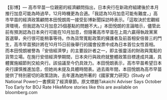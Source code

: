 【彭博】— 高市早苗一位親密的經濟顧問指出，日本央行在新政府組建後於本月推行加息可能為時過早，12月時機更為合適。「我認為10月加息可能有難度，」高市早苗的經濟政策顧問本田悅朗周一接受彭博新聞採訪時表示。「這取決於宏觀經濟環境，但我認為12月加息25個基點的問題不大。」本田悅朗的言論暗示，儘管此前有預測認為日本央行可能在10月加息，但隨著高市早苗在上周六贏得執政黨黨首選舉，央行很可能稍事等待。作為貨幣寬鬆政策的擁護者及前首相安倍晉三的門生，高市早苗預計將在10月15日前後舉行的國會投票中成為日本首位女性首相。而本田悅朗被譽為「安倍經濟學」的主要設計者之一，即主張靈活的財政與寬鬆的貨幣立場。在施行安倍經濟學期間，日本央行與政府就整體政策目標達成共識，具體實施細節則交給央行。該協議至今仍具效力。本田悅朗表示，高市早苗希望日本央行謹慎推進加息，但她尚未提及具體時間表。過去兩年間，本田悅朗為高市早苗提供了特別密切的政策諮詢，去年還為她所著的《國家實力研究》(Study of National Power)一書撰寫了經濟章節。原文標題Takaichi Adviser Says October Too Early for BOJ Rate HikeMore stories like this are available on bloomberg.com